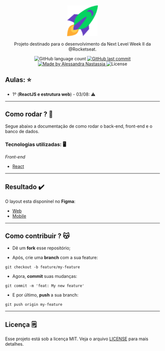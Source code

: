 <p align="center">
  <img src="https://raw.githubusercontent.com/Alessandra-Nastassja/NLW-ROCKETSEAT-II/129f2b7c7e5788c399289bee4e8ee31d1e4d67e1/web/src/assets/icons/rocket.svg" width="100px"/>
</p>
<p align="center">Projeto destinado para o desenvolvimento da Next Level Week II da @Rocketseat.</p>

<p align="center">
  <img alt="GitHub language count" src="https://img.shields.io/github/repo-size/Alessandra-Nastassja/NLW-ROCKETSEAT-II?color=%2304D361">
  <a href="https://github.com/Alessandra-Nastassja/NLW-ROCKETSEAT-II/commits/master">
    <img alt="GitHub last commit" src="https://img.shields.io/github/last-commit/Alessandra-Nastassja/NLW-ROCKETSEAT-II">
  </a>
  <a href="https://www.linkedin.com/in/alessandra-nastassja/">
    <img alt="Made by Alessandra Nastassja" src="https://img.shields.io/badge/made%20by-AlessandraNastassja-%2304D361">
  </a>
  <img alt="License" src="https://img.shields.io/badge/license-MIT-%2304D361">
</p>

## Aulas: ⭐️

* 1º (**ReactJS e estrutura web**) - 03/08: ⚠️

******

## Como rodar ? 🚀

Segue abaixo a documentação de como rodar o back-end, front-end e o banco de dados.

### Tecnologias utilizadas: 🖥️

*Front-end*

* [React](https://pt-br.reactjs.org/)

******
## Resultado :heavy_check_mark:

O layout esta disponínel no **Figma**:
* [Web](https://www.figma.com/file/GHGS126t7WYjnPZdRKChJF/?viewer=1&node-id=)
* [Mobile](https://www.figma.com/file/e33KvgUpFdunXxJjHnK7CG/?viewer=1&node-id=)

******

## Como contribuir ? 😽

* Dê um **fork** esse repositório;
![]()

* Após, crie uma **branch** com a sua feature:

```
git checkout -b feature/my-feature
```

* Agora, **commit** suas mudanças: 

```
git commit -m 'feat: My new feature'
```

* E por último, **push** a sua branch: 

```
git push origin my-feature
```

******
## Licença 🗒️

Esse projeto está sob a licença MIT. Veja o arquivo [LICENSE](https://github.com/Alessandra-Nastassja/NLW-ROCKETSEAT/blob/master/LICENSE) para mais detalhes.
